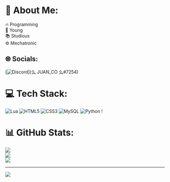# 💫 About Me:
🔥 Programming<br>🤫 Young<br>📚 Studious<br>⚙ Mechatronic


## 🌐 Socials:
[![Discord](https://img.shields.io/badge/Discord-%237289DA.svg?logo=discord&logoColor=white)](么 JUAN_CO 么#7254) 

# 💻 Tech Stack:
![Lua](https://img.shields.io/badge/lua-%232C2D72.svg?style=for-the-badge&logo=lua&logoColor=white) ![HTML5](https://img.shields.io/badge/html5-%23E34F26.svg?style=for-the-badge&logo=html5&logoColor=white) ![CSS3](https://img.shields.io/badge/css3-%231572B6.svg?style=for-the-badge&logo=css3&logoColor=white) ![MySQL](https://img.shields.io/badge/mysql-%2300f.svg?style=for-the-badge&logo=mysql&logoColor=white) ![Python](https://img.shields.io/badge/python-3670A0?style=for-the-badge&logo=python&logoColor=ffdd54) !
# 📊 GitHub Stats:
![](https://github-readme-stats.vercel.app/api?username=juanmaestrepuccini&theme=highcontrast&hide_border=false&include_all_commits=false&count_private=false)<br/>
![](https://github-readme-streak-stats.herokuapp.com/?user=juanmaestrepuccini&theme=highcontrast&hide_border=false)<br/>
![](https://github-readme-stats.vercel.app/api/top-langs/?username=juanmaestrepuccini&theme=highcontrast&hide_border=false&include_all_commits=false&count_private=false&layout=compact)

---
[![](https://visitcount.itsvg.in/api?id=juanmaestrepuccini&icon=0&color=0)](https://visitcount.itsvg.in)

<!-- Proudly created with GPRM ( https://gprm.itsvg.in ) -->
